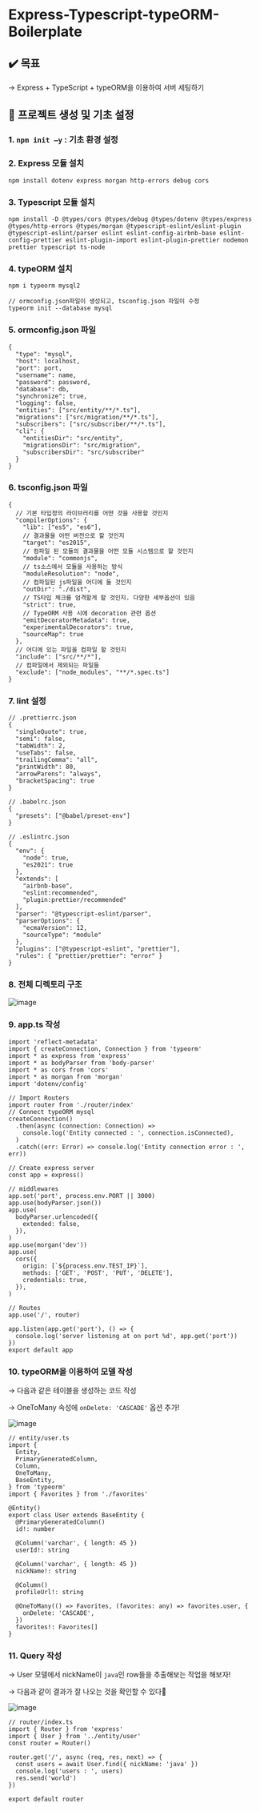 # Express-Typescript-typeORM-Boilerplate

## ✔️ 목표

→ Express + TypeScript + typeORM을 이용하여 서버 세팅하기

## 🔨 프로젝트 생성 및 기초 설정

### 1. `npm init —y` : 기초 환경 설정

### 2. Express 모듈 설치

```tsx
npm install dotenv express morgan http-errors debug cors
```

### 3. Typescript 모듈 설치

```tsx
npm install -D @types/cors @types/debug @types/dotenv @types/express @types/http-errors @types/morgan @typescript-eslint/eslint-plugin @typescript-eslint/parser eslint eslint-config-airbnb-base eslint-config-prettier eslint-plugin-import eslint-plugin-prettier nodemon prettier typescript ts-node
```

### 4. typeORM 설치

```tsx
npm i typeorm mysql2

// ormconfig.json파일이 생성되고, tsconfig.json 파일이 수정
typeorm init --database mysql
```

### 5. ormconfig.json 파일

```tsx
{
  "type": "mysql",
  "host": localhost,
  "port": port,
  "username": name,
  "password": password,
  "database": db,
  "synchronize": true,
  "logging": false,
  "entities": ["src/entity/**/*.ts"],
  "migrations": ["src/migration/**/*.ts"],
  "subscribers": ["src/subscriber/**/*.ts"],
  "cli": {
    "entitiesDir": "src/entity",
    "migrationsDir": "src/migration",
    "subscribersDir": "src/subscriber"
  }
}
```

### 6. tsconfig.json 파일

```tsx
{
  // 기본 타입정의 라이브러리를 어떤 것을 사용할 것인지
  "compilerOptions": {
    "lib": ["es5", "es6"],
    // 결과물을 어떤 버전으로 할 것인지
    "target": "es2015",
    // 컴파일 된 모듈의 결과물을 어떤 모듈 시스템으로 할 것인지
    "module": "commonjs",
    // ts소스에서 모듈을 사용하는 방식
    "moduleResolution": "node",
    // 컴파일된 js파일을 어디에 둘 것인지
    "outDir": "./dist",
    // TS타입 체크를 엄격할게 할 것인지. 다양한 세부옵션이 있음
    "strict": true,
    // TypeORM 사용 시에 decoration 관련 옵션
    "emitDecoratorMetadata": true,
    "experimentalDecorators": true,
    "sourceMap": true
  },
  // 어디에 있는 파일을 컴파일 할 것인지
  "include": ["src/**/*"],
  // 컴파일에서 제외되는 파일들
  "exclude": ["node_modules", "**/*.spec.ts"]
}
```

### 7. lint 설정

```tsx
// .prettierrc.json
{
  "singleQuote": true,
  "semi": false,
  "tabWidth": 2,
  "useTabs": false,
  "trailingComma": "all",
  "printWidth": 80,
  "arrowParens": "always",
  "bracketSpacing": true
}
```

```tsx
// .babelrc.json
{
  "presets": ["@babel/preset-env"]
}
```

```tsx
// .eslintrc.json
{
  "env": {
    "node": true,
    "es2021": true
  },
  "extends": [
    "airbnb-base",
    "eslint:recommended",
    "plugin:prettier/recommended"
  ],
  "parser": "@typescript-eslint/parser",
  "parserOptions": {
    "ecmaVersion": 12,
    "sourceType": "module"
  },
  "plugins": ["@typescript-eslint", "prettier"],
  "rules": { "prettier/prettier": "error" }
}
```

### 8. 전체 디렉토리 구조

![image](https://user-images.githubusercontent.com/60457112/100765281-ac654e80-343a-11eb-9052-1aa2645d68c3.png)


### 9. app.ts 작성

```tsx
import 'reflect-metadata'
import { createConnection, Connection } from 'typeorm'
import * as express from 'express'
import * as bodyParser from 'body-parser'
import * as cors from 'cors'
import * as morgan from 'morgan'
import 'dotenv/config'

// Import Routers
import router from './router/index'
// Connect typeORM mysql
createConnection()
  .then(async (connection: Connection) =>
    console.log('Entity connected : ', connection.isConnected),
  )
  .catch((err: Error) => console.log('Entity connection error : ', err))

// Create express server
const app = express()

// middlewares
app.set('port', process.env.PORT || 3000)
app.use(bodyParser.json())
app.use(
  bodyParser.urlencoded({
    extended: false,
  }),
)
app.use(morgan('dev'))
app.use(
  cors({
    origin: [`${process.env.TEST_IP}`],
    methods: ['GET', 'POST', 'PUT', 'DELETE'],
    credentials: true,
  }),
)

// Routes
app.use('/', router)

app.listen(app.get('port'), () => {
  console.log('server listening at on port %d', app.get('port'))
})
export default app
```

### 10. typeORM을 이용하여 모델 작성

→ 다음과 같은 테이블을 생성하는 코드 작성

→ OneToMany 속성에 `onDelete: 'CASCADE'` 옵션 추가!

![image](https://user-images.githubusercontent.com/60457112/100765318-b8511080-343a-11eb-9ad4-cf24e1661e3f.png)

```tsx
// entity/user.ts
import {
  Entity,
  PrimaryGeneratedColumn,
  Column,
  OneToMany,
  BaseEntity,
} from 'typeorm'
import { Favorites } from './favorites'

@Entity()
export class User extends BaseEntity {
  @PrimaryGeneratedColumn()
  id!: number

  @Column('varchar', { length: 45 })
  userId!: string

  @Column('varchar', { length: 45 })
  nickName!: string

  @Column()
  profileUrl!: string

  @OneToMany(() => Favorites, (favorites: any) => favorites.user, {
    onDelete: 'CASCADE',
  })
  favorites!: Favorites[]
}
```

### 11. Query 작성

→ User 모델에서 nickName이 ```java```인 row들을 추출해보는 작업을 해보자!

→ 다음과 같이 결과가 잘 나오는 것을 확인할 수 있다👀

![image](https://user-images.githubusercontent.com/60457112/100765212-95bef780-343a-11eb-99fc-876f364e959d.png)


```tsx
// router/index.ts
import { Router } from 'express'
import { User } from '../entity/user'
const router = Router()

router.get('/', async (req, res, next) => {
  const users = await User.find({ nickName: 'java' })
  console.log('users : ', users)
  res.send('world')
})

export default router
```
